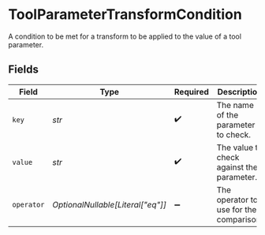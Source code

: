 # ToolParameterTransformCondition

A condition to be met for a transform to be applied to the value of a tool parameter.


## Fields

| Field                                     | Type                                      | Required                                  | Description                               | Example                                   |
| ----------------------------------------- | ----------------------------------------- | ----------------------------------------- | ----------------------------------------- | ----------------------------------------- |
| `key`                                     | *str*                                     | :heavy_check_mark:                        | The name of the parameter to check.       | key                                       |
| `value`                                   | *str*                                     | :heavy_check_mark:                        | The value to check against the parameter. | value                                     |
| `operator`                                | *OptionalNullable[Literal["eq"]]*         | :heavy_minus_sign:                        | The operator to use for the comparison.   |                                           |